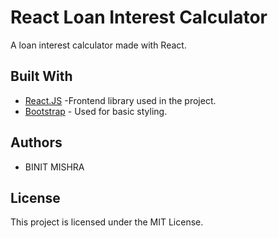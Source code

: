 # React Loan Interest Calculator

A loan interest calculator made with React.

## Built With

- [React.JS](https://reactjs.org/) -Frontend library used in the project.
- [Bootstrap](https://getbootstrap.com/) - Used for basic styling.

## Authors

- BINIT MISHRA

## License

This project is licensed under the MIT License.
